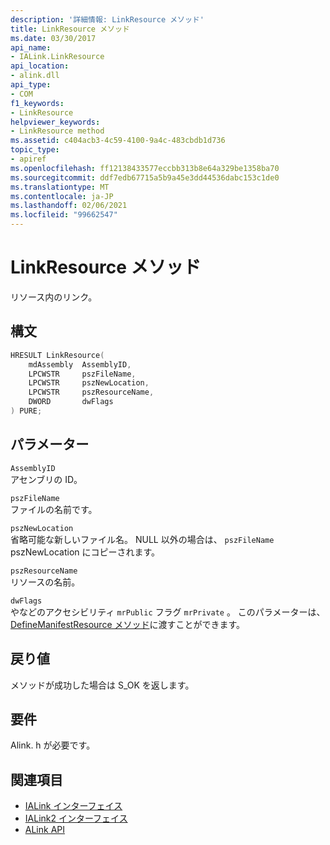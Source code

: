 ```yaml
---
description: '詳細情報: LinkResource メソッド'
title: LinkResource メソッド
ms.date: 03/30/2017
api_name:
- IALink.LinkResource
api_location:
- alink.dll
api_type:
- COM
f1_keywords:
- LinkResource
helpviewer_keywords:
- LinkResource method
ms.assetid: c404acb3-4c59-4100-9a4c-483cbdb1d736
topic_type:
- apiref
ms.openlocfilehash: ff12138433577eccbb313b8e64a329be1358ba70
ms.sourcegitcommit: ddf7edb67715a5b9a45e3dd44536dabc153c1de0
ms.translationtype: MT
ms.contentlocale: ja-JP
ms.lasthandoff: 02/06/2021
ms.locfileid: "99662547"
---
```

# <a name="linkresource-method"></a>LinkResource メソッド

リソース内のリンク。  
  
## <a name="syntax"></a>構文  
  
```cpp  
HRESULT LinkResource(  
    mdAssembly  AssemblyID,  
    LPCWSTR     pszFileName,  
    LPCWSTR     pszNewLocation,  
    LPCWSTR     pszResourceName,  
    DWORD       dwFlags  
) PURE;  
```  
  
## <a name="parameters"></a>パラメーター  

 `AssemblyID`  
 アセンブリの ID。  
  
 `pszFileName`  
 ファイルの名前です。  
  
 `pszNewLocation`  
 省略可能な新しいファイル名。 NULL 以外の場合は、 `pszFileName` pszNewLocation にコピーされます。  
  
 `pszResourceName`  
 リソースの名前。  
  
 `dwFlags`  
 やなどのアクセシビリティ `mrPublic` フラグ `mrPrivate` 。 このパラメーターは、 [DefineManifestResource メソッド](../metadata/imetadataassemblyemit-definemanifestresource-method.md)に渡すことができます。  
  
## <a name="return-value"></a>戻り値  

 メソッドが成功した場合は S_OK を返します。  
  
## <a name="requirements"></a>要件  

 Alink. h が必要です。  
  
## <a name="see-also"></a>関連項目

- [IALink インターフェイス](ialink-interface.md)
- [IALink2 インターフェイス](ialink2-interface.md)
- [ALink API](index.md)
